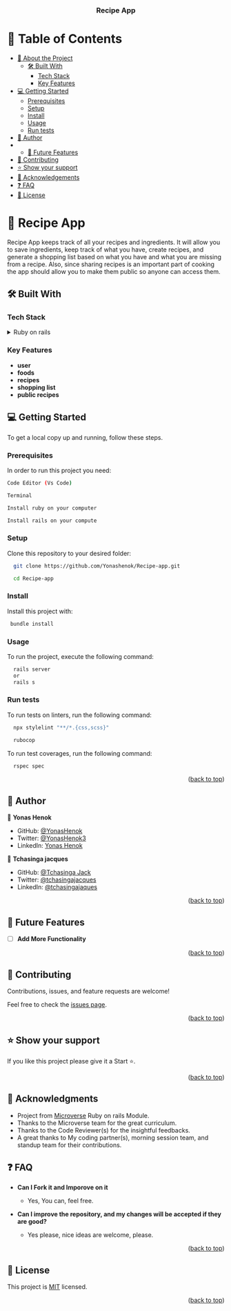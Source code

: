 <a name="readme-top"></a>

<div align="center">

  <h3><b>Recipe App</b></h3>

</div>

# 📗 Table of Contents

- [📖 About the Project](#about-project)
  - [🛠 Built With](#built-with)
    - [Tech Stack](#tech-stack)
    - [Key Features](#key-features)
- [💻 Getting Started](#getting-started)
  - [Prerequisites](#prerequisites)
  - [Setup](#setup)
  - [Install](#install)
  - [Usage](#usage)
  - [Run tests](#run-tests)
- [👤 Author](#author)
- - [🔭 Future Features](#future-features)
- [🤝 Contributing](#contributing)
- [⭐️ Show your support](#support)
- [🙏 Acknowledgements](#acknowledgements)
- [❓ FAQ](#faq)
- [📝 License](#license)

# 📖 Recipe App <a name="about-project"></a>

Recipe App keeps track of all your recipes and ingredients. It will allow you to save ingredients, keep track of what you have, create recipes, and generate a shopping list based on what you have and what you are missing from a recipe. Also, since sharing recipes is an important part of cooking the app should allow you to make them public so anyone can access them.

## 🛠 Built With <a name="built-with"></a>

### Tech Stack <a name="tech-stack"></a>

<details>
<summary>Ruby on rails</summary>
</details>

### Key Features <a name="key-features"></a>

- **user**
- **foods**
- **recipes**
- **shopping list**
- **public recipes**



## 💻 Getting Started <a name="getting-started"></a>

To get a local copy up and running, follow these steps.

### Prerequisites

In order to run this project you need:

```sh
Code Editor (Vs Code)

Terminal

Install ruby on your computer

Install rails on your compute
```

### Setup

Clone this repository to your desired folder:

```sh
  git clone https://github.com/Yonashenok/Recipe-app.git

  cd Recipe-app

```

### Install

Install this project with:

```sh
 bundle install
```

### Usage

To run the project, execute the following command:

```sh
  rails server
  or
  rails s
```

### Run tests

To run tests on linters, run the following command:

```sh
  npx stylelint "**/*.{css,scss}"
```

```sh
  rubocop
```

To run test coverages, run the following command:

```sh
  rspec spec
```

<p align="right">(<a href="#readme-top">back to top</a>)</p>

## 👤 Author <a name="author"></a>

👤 **Yonas Henok**

- GitHub: [@YonasHenok](https://github.com/Yonashenok)
- Twitter: [@YonasHenok3](https://www.twitter.com/YonasHenok3)
- LinkedIn: [Yonas Henok](https://www.linkedin.com/in/yonas-henok/)

👤 **Tchasinga jacques**

- GitHub: [@Tchasinga Jack](https://github.com/tchasinga)
- Twitter: [@tchasingajacques](https://twitter.com/TchasingaJacque)
- LinkedIn: [@tchasingajaques](https://www.linkedin.com/in/tchasinga-jacques-76aba7214/)

<p align="right">(<a href="#readme-top">back to top</a>)</p>

## 🔭 Future Features <a name="future-features"></a>

- [ ] **Add More Functionality**

<p align="right">(<a href="#readme-top">back to top</a>)</p>

## 🤝 Contributing <a name="contributing"></a>

Contributions, issues, and feature requests are welcome!

Feel free to check the [issues page](../../issues/).

<p align="right">(<a href="#readme-top">back to top</a>)</p>

## ⭐️ Show your support <a name="support"></a>

If you like this project please give it a Start ⭐️.

<p align="right">(<a href="#readme-top">back to top</a>)</p>

## 🙏 Acknowledgments <a name="acknowledgements"></a>

- Project from [Microverse](https://www.microverse.org/) Ruby on rails Module.
- Thanks to the Microverse team for the great curriculum.
- Thanks to the Code Reviewer(s) for the insightful feedbacks.
- A great thanks to My coding partner(s), morning session team, and standup team for their contributions.



## ❓ FAQ <a name="faq"></a>

- **Can I Fork it and Imporove on it**

  - Yes, You can, feel free.

- **Can I improve the repository, and my changes will be accepted if they are good?**

  - Yes please, nice ideas are welcome, please.

<p align="right">(<a href="#readme-top">back to top</a>)</p>

## 📝 License <a name="license"></a>

This project is [MIT](./LICENSE) licensed.

<p align="right">(<a href="#readme-top">back to top</a>)</p>

